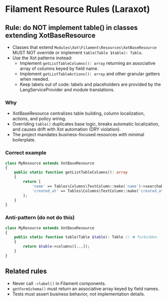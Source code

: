# Filament Resource Rules (Laraxot)

## Rule: do NOT implement table() in classes extending XotBaseResource

- Classes that extend `Modules\Xot\Filament\Resources\XotBaseResource` MUST NOT override or implement `table(Table $table): Table`.
- Use the Xot patterns instead:
  - Implement `getListTableColumns(): array` returning an associative array of columns keyed by field name.
  - Implement `getListTableActions(): array` and other granular getters when needed.
  - Keep labels out of code: labels and placeholders are provided by the LangServiceProvider and module translations.

### Why
- XotBaseResource centralizes table building, column localization, actions, and policy wiring.
- Overriding `table()` duplicates base logic, breaks automatic localization, and causes drift with Xot automation (DRY violation).
- The project mandates business-focused resources with minimal boilerplate.

### Correct example
```php
class MyResource extends XotBaseResource
{
    public static function getListTableColumns(): array
    {
        return [
            'name' => Tables\Columns\TextColumn::make('name')->searchable(),
            'created_at' => Tables\Columns\TextColumn::make('created_at')->dateTime(),
        ];
    }
}
```

### Anti-pattern (do not do this)
```php
class MyResource extends XotBaseResource
{
    public static function table(Table $table): Table // ❌ forbidden
    {
        return $table->columns([...]);
    }
}
```

## Related rules
- Never call `->label()` in Filament components.
- `getFormSchema()` must return an associative array keyed by field names.
- Tests must assert business behavior, not implementation details.
